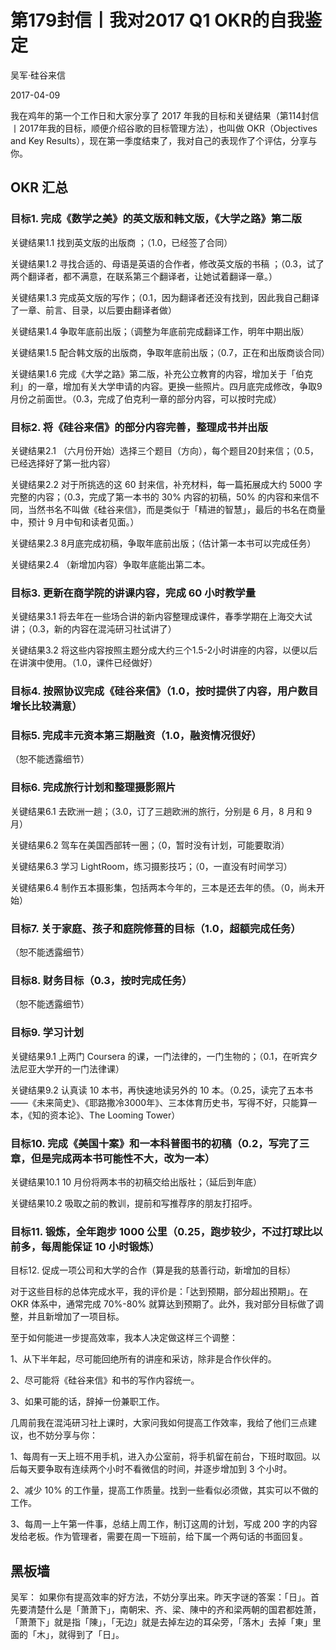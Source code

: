 # 第179封信丨我对2017 Q1 OKR的自我鉴定

吴军·硅谷来信

2017-04-09

我在鸡年的第一个工作日和大家分享了 2017 年我的目标和关键结果（第114封信丨2017年我的目标，顺便介绍谷歌的目标管理方法），也叫做 OKR（Objectives and Key Results），现在第一季度结束了，我对自己的表现作了个评估，分享与你。

## OKR 汇总

### 目标1. 完成《数学之美》的英文版和韩文版，《大学之路》第二版

关键结果1.1 找到英文版的出版商 ；（1.0，已经签了合同）

关键结果1.2 寻找合适的、母语是英语的合作者，修改英文版的书稿 ；（0.3，试了两个翻译者，都不满意，在联系第三个翻译者，让她试着翻译一章。）

关键结果1.3 完成英文版的写作；（0.1，因为翻译者还没有找到，因此我自己翻译了一章、前言、目录，以后要由翻译者做）

关键结果1.4 争取年底前出版；（调整为年底前完成翻译工作，明年中期出版）

关键结果1.5 配合韩文版的出版商，争取年底前出版；（0.7，正在和出版商谈合同）

关键结果1.6 完成《大学之路》第二版，补充公立教育的内容，增加关于「伯克利」的一章，增加有关大学申请的内容。更换一些照片。四月底完成修改，争取9月份之前面世。（0.3，完成了伯克利一章的部分内容，可以按时完成）

### 目标2. 将《硅谷来信》的部分内容完善，整理成书并出版

关键结果2.1 （六月份开始）选择三个题目（方向），每个题目20封来信；（0.5，已经选择好了第一批内容）

关键结果2.2 对于所挑选的这 60 封来信，补充材料，每一篇拓展成大约 5000 字完整的内容；（0.3，完成了第一本书的 30% 内容的初稿，50% 的内容和来信不同，当然书名不叫做《硅谷来信》，而是类似于「精进的智慧」，最后的书名在商量中，预计 9 月中旬和读者见面。）

关键结果2.3 8月底完成初稿，争取年底前出版；（估计第一本书可以完成任务）

关键结果2.4 （新增加内容）争取年底能出第二本。

### 目标3. 更新在商学院的讲课内容，完成 60 小时教学量

关键结果3.1 将去年在一些场合讲的新内容整理成课件，春季学期在上海交大试讲；（0.3，新的内容在混沌研习社试讲了）

关键结果3.2 将这些内容按照主题分成大约三个1.5-2小时讲座的内容，以便以后在讲演中使用。（1.0，课件已经做好）

### 目标4. 按照协议完成《硅谷来信》（1.0，按时提供了内容，用户数目增长比较满意）

### 目标5. 完成丰元资本第三期融资（1.0，融资情况很好）

（恕不能透露细节）

### 目标6. 完成旅行计划和整理摄影照片

关键结果6.1 去欧洲一趟；（3.0，订了三趟欧洲的旅行，分别是 6 月，8 月和 9 月）

关键结果6.2 驾车在美国西部转一圈；（0，暂时没有计划，可能要取消）

关键结果6.3 学习 LightRoom，练习摄影技巧；（0，一直没有时间学习）

关键结果6.4 制作五本摄影集，包括两本今年的，三本是还去年的债。（0，尚未开始）

### 目标7. 关于家庭、孩子和庭院修葺的目标（1.0，超额完成任务）

（恕不能透露细节）

### 目标8. 财务目标（0.3，按时完成任务）

（恕不能透露细节）

### 目标9. 学习计划

关键结果9.1 上两门 Coursera 的课，一门法律的，一门生物的；（0.1，在听宾夕法尼亚大学开的一门法律课）

关键结果9.2 认真读 10 本书，再快速地读另外的 10 本。（0.25，读完了五本书——《未来简史》、《耶路撒冷3000年》、三本体育历史书，写得不好，只能算一本，《知的资本论》、The Looming Tower）

### 目标10. 完成《美国十案》和一本科普图书的初稿（0.2，写完了三章，但是完成两本书可能性不大，改为一本）

关键结果10.1 10 月份将两本书的初稿交给出版社；（延后到年底）

关键结果10.2 吸取之前的教训，提前和写推荐序的朋友打招呼。

### 目标11. 锻炼，全年跑步 1000 公里（0.25，跑步较少，不过打球比以前多，每周能保证 10 小时锻炼）

目标12. 促成一项公司和大学的合作（算是我的慈善行动，新增加的目标）

对于这些目标的总体完成水平，我的评价是：「达到预期，部分超出预期」。在 OKR 体系中，通常完成 70%-80% 就算达到预期了。此外，我对部分目标做了调整，并且新增加了一项目标。

至于如何能进一步提高效率，我本人决定做这样三个调整：

1、从下半年起，尽可能回绝所有的讲座和采访，除非是合作伙伴的。

2、尽可能将《硅谷来信》和书的写作内容统一。

3、如果可能的话，辞掉一份兼职工作。

几周前我在混沌研习社上课时，大家问我如何提高工作效率，我给了他们三点建议，也不妨分享与你：

1、每周有一天上班不用手机，进入办公室前，将手机留在前台，下班时取回。以后每天要争取有连续两个小时不看微信的时间，并逐步增加到 3 个小时。

2、减少 10% 的工作量，提高工作质量。找到一些看似必须做，其实可以不做的工作。

3、每周一上午第一件事，总结上周工作，制订这周的计划，写成 200 字的内容发给老板。作为管理者，需要在周一下班前，给下属一个两句话的书面回复。

## 黑板墙

吴军： 如果你有提高效率的好方法，不妨分享出来。昨天字谜的答案：「日」。首先要清楚什么是「萧萧下」，南朝宋、齐、梁、陳中的齐和梁两朝的国君都姓萧，「萧萧下」就是指「陳」，「无边」就是去掉左边的耳朵旁，「落木」去掉「東」里面的「木」，就得到了「日」。
